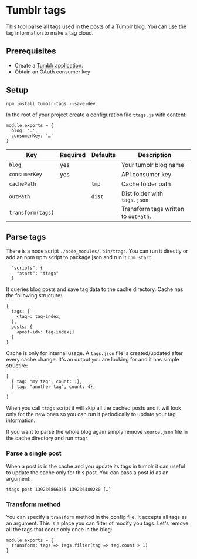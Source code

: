 # Tumblr tags

This tool parse all tags used in the posts of a Tumblr blog. You can use the tag information to make a tag cloud.

## Prerequisites

- Create a [Tumblr application](https://www.tumblr.com/oauth/apps).
- Obtain an OAuth consumer key

## Setup

```
npm install tumblr-tags --save-dev
```

In the root of your project create a configuration file `ttags.js` with content:

```
module.exports = {
  blog: '…',
  consumerKey: '…'
}
```

| Key               | Required | Defaults | Description                          |
| ----------------- | -------- | -------- | ------------------------------------ |
| `blog`            | yes      |          | Your tumblr blog name                |
| `consumerKey`     | yes      |          | API consumer key                     |
| `cachePath`       |          | `tmp`    | Cache folder path                    |
| `outPath`         |          | `dist`   | Dist folder with `tags.json`         |
| `transform(tags)` |          |          | Transform tags written to `outPath`. |

## Parse tags

There is a node script `./node_modules/.bin/ttags`. You can run it directly or add an npm npm script to package.json and run it `npm start`:

```
  "scripts": {
    "start": "ttags"
  }
```

It queries blog posts and save tag data to the cache directory. Cache has the following structure:

```
{
  tags: {
    <tag>: tag-index,
  },
  posts: {
    <post-id>: tag-index[]
  }
}
```

Cache is only for internal usage. A `tags.json` file is created/updated after every cache change. It's an output you are looking for and it has simple structire:

```
[
  { tag: "my tag", count: 1},
  { tag: "another tag", count: 4},
  …
]
```

When you call `ttags` script it will skip all the cached posts and it will look only for the new ones so you can run it periodically to update your tag information.

If you want to parse the whole blog again simply remove `source.json` file in the cache directory and run `ttags`

### Parse a single post

When a post is in the cache and you update its tags in tumblr it can useful to update the cache only for this post. You can pass a post id as an argument:

```
ttags post 139236866355 139236480280 […]
```

### Transform method

You can specify a `transform` method in the config file. It accepts all tags as an argument. This is a place you can filter of modify you tags. Let's remove all the tags that occur only once in the blog:

```
module.exports = {
  transform: tags => tags.filter(tag => tag.count > 1)
}

```
